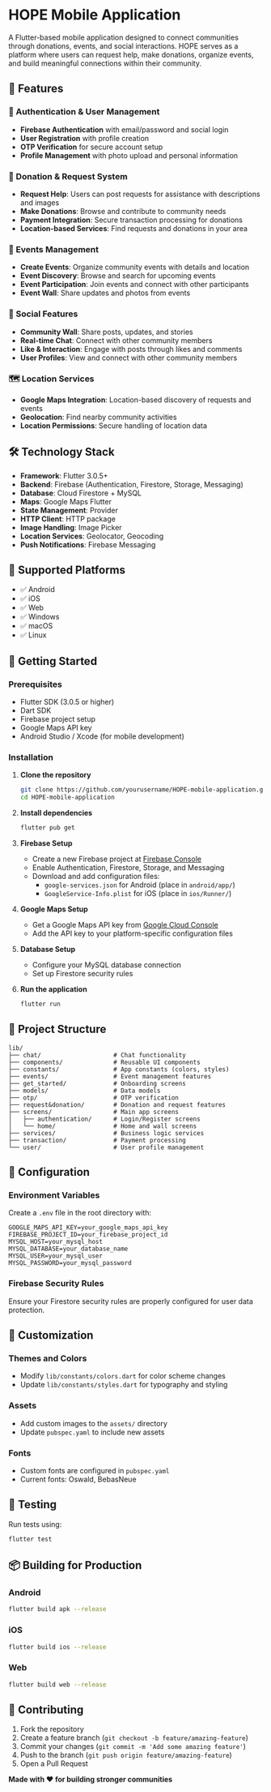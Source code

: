 # HOPE Mobile Application

A Flutter-based mobile application designed to connect communities through donations, events, and social interactions. HOPE serves as a platform where users can request help, make donations, organize events, and build meaningful connections within their community.

## 🌟 Features

### 🔐 Authentication & User Management

- **Firebase Authentication** with email/password and social login
- **User Registration** with profile creation
- **OTP Verification** for secure account setup
- **Profile Management** with photo upload and personal information

### 💝 Donation & Request System

- **Request Help**: Users can post requests for assistance with descriptions and images
- **Make Donations**: Browse and contribute to community needs
- **Payment Integration**: Secure transaction processing for donations
- **Location-based Services**: Find requests and donations in your area

### 📅 Events Management

- **Create Events**: Organize community events with details and location
- **Event Discovery**: Browse and search for upcoming events
- **Event Participation**: Join events and connect with other participants
- **Event Wall**: Share updates and photos from events

### 💬 Social Features

- **Community Wall**: Share posts, updates, and stories
- **Real-time Chat**: Connect with other community members
- **Like & Interaction**: Engage with posts through likes and comments
- **User Profiles**: View and connect with other community members

### 🗺️ Location Services

- **Google Maps Integration**: Location-based discovery of requests and events
- **Geolocation**: Find nearby community activities
- **Location Permissions**: Secure handling of location data

## 🛠️ Technology Stack

- **Framework**: Flutter 3.0.5+
- **Backend**: Firebase (Authentication, Firestore, Storage, Messaging)
- **Database**: Cloud Firestore + MySQL
- **Maps**: Google Maps Flutter
- **State Management**: Provider
- **HTTP Client**: HTTP package
- **Image Handling**: Image Picker
- **Location Services**: Geolocator, Geocoding
- **Push Notifications**: Firebase Messaging

## 📱 Supported Platforms

- ✅ Android
- ✅ iOS
- ✅ Web
- ✅ Windows
- ✅ macOS
- ✅ Linux

## 🚀 Getting Started

### Prerequisites

- Flutter SDK (3.0.5 or higher)
- Dart SDK
- Firebase project setup
- Google Maps API key
- Android Studio / Xcode (for mobile development)

### Installation

1. **Clone the repository**

   ```bash
   git clone https://github.com/yourusername/HOPE-mobile-application.git
   cd HOPE-mobile-application
   ```

2. **Install dependencies**

   ```bash
   flutter pub get
   ```

3. **Firebase Setup**

   - Create a new Firebase project at [Firebase Console](https://console.firebase.google.com/)
   - Enable Authentication, Firestore, Storage, and Messaging
   - Download and add configuration files:
     - `google-services.json` for Android (place in `android/app/`)
     - `GoogleService-Info.plist` for iOS (place in `ios/Runner/`)

4. **Google Maps Setup**

   - Get a Google Maps API key from [Google Cloud Console](https://console.cloud.google.com/)
   - Add the API key to your platform-specific configuration files

5. **Database Setup**

   - Configure your MySQL database connection
   - Set up Firestore security rules

6. **Run the application**
   ```bash
   flutter run
   ```

## 📁 Project Structure

```
lib/
├── chat/                    # Chat functionality
├── components/              # Reusable UI components
├── constants/               # App constants (colors, styles)
├── events/                  # Event management features
├── get_started/             # Onboarding screens
├── models/                  # Data models
├── otp/                     # OTP verification
├── request&donation/        # Donation and request features
├── screens/                 # Main app screens
│   ├── authentication/      # Login/Register screens
│   └── home/                # Home and wall screens
├── services/                # Business logic services
├── transaction/             # Payment processing
└── user/                    # User profile management
```

## 🔧 Configuration

### Environment Variables

Create a `.env` file in the root directory with:

```
GOOGLE_MAPS_API_KEY=your_google_maps_api_key
FIREBASE_PROJECT_ID=your_firebase_project_id
MYSQL_HOST=your_mysql_host
MYSQL_DATABASE=your_database_name
MYSQL_USER=your_mysql_user
MYSQL_PASSWORD=your_mysql_password
```

### Firebase Security Rules

Ensure your Firestore security rules are properly configured for user data protection.

## 🎨 Customization

### Themes and Colors

- Modify `lib/constants/colors.dart` for color scheme changes
- Update `lib/constants/styles.dart` for typography and styling

### Assets

- Add custom images to the `assets/` directory
- Update `pubspec.yaml` to include new assets

### Fonts

- Custom fonts are configured in `pubspec.yaml`
- Current fonts: Oswald, BebasNeue

## 🧪 Testing

Run tests using:

```bash
flutter test
```

## 📦 Building for Production

### Android

```bash
flutter build apk --release
```

### iOS

```bash
flutter build ios --release
```

### Web

```bash
flutter build web --release
```

## 🤝 Contributing

1. Fork the repository
2. Create a feature branch (`git checkout -b feature/amazing-feature`)
3. Commit your changes (`git commit -m 'Add some amazing feature'`)
4. Push to the branch (`git push origin feature/amazing-feature`)
5. Open a Pull Request



**Made with ❤️ for building stronger communities**
